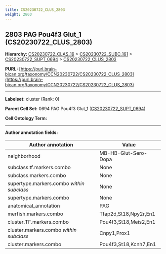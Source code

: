```yaml
---
title: CS20230722_CLUS_2803
weight: 2803
---
```

## 2803 PAG Pou4f3 Glut_1 (CS20230722_CLUS_2803)
<b>Hierarchy: </b>
[CS20230722_CLAS_19](../CS20230722_CLAS_19) >
[CS20230722_SUBC_161](../CS20230722_SUBC_161) >
[CS20230722_SUPT_0694](../CS20230722_SUPT_0694) >
[CS20230722_CLUS_2803](../CS20230722_CLUS_2803)

**PURL:** [https://purl.brain-bican.org/taxonomy/CCN20230722/CS20230722_CLUS_2803](https://purl.brain-bican.org/taxonomy/CCN20230722/CS20230722_CLUS_2803)

---


**Labelset:** cluster (Rank: 0)

**Parent Cell Set:** 0694 PAG Pou4f3 Glut_1 ([CS20230722_SUPT_0694](../CS20230722_SUPT_0694))



**Cell Ontology Term:** 

[MARKER GENES.]: #


---

[TRANSFERRED ANNOTATIONS.]: #


[AUTHOR ANNOTATION FIELDS.]: #


**Author annotation fields:**

| Author annotation | Value |
|-------------------|-------|
|neighborhood|MB-HB-Glut-Sero-Dopa|
|subclass.tf.markers.combo|None|
|subclass.markers.combo|None|
|supertype.markers.combo _within subclass_|None|
|supertype.markers.combo|None|
|anatomical_annotation|PAG|
|merfish.markers.combo|Tfap2d,St18,Npy2r,En1|
|cluster.TF.markers.combo|Pou4f3,St18,Meis2,En1|
|cluster.markers.combo _within subclass_|Cnpy1,Prox1|
|cluster.markers.combo|Pou4f3,St18,Kcnh7,En1|
